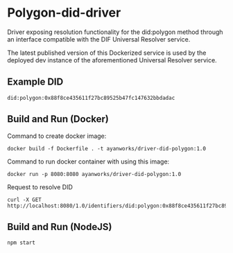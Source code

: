 # Polygon-did-driver

Driver exposing resolution functionality for the did:polygon method through an interface compatible with the DIF Universal Resolver service.

The latest published version of this Dockerized service is used by the deployed dev instance of the aforementioned Universal Resolver service.


## Example DID

```
did:polygon:0x88f8ce435611f27bc89525b47fc147632bbdadac
```

## Build and Run (Docker)

Command to create docker image:

```
docker build -f Dockerfile . -t ayanworks/driver-did-polygon:1.0
```

Command to run docker container with using this image:

```
docker run -p 8080:8080 ayanworks/driver-did-polygon:1.0
```

Request to resolve DID 

```
curl -X GET http://localhost:8080/1.0/identifiers/did:polygon:0x88f8ce435611f27bc89525b47fc147632bbdadac
```

## Build and Run (NodeJS)

```
npm start
```